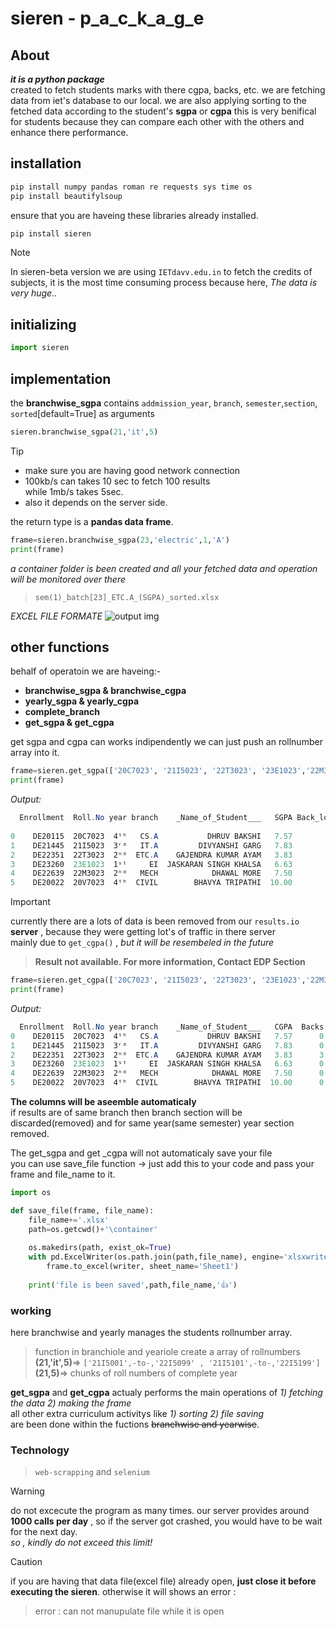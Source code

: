 # sieren - p_a_c_k_a_g_e
## About
 ***it is a python package***  
 created to fetch students marks with there cgpa, backs, etc. we are fetching data from iet's database to our local. we are also applying sorting to the fetched data according to the student's **sgpa** or **cgpa** this is very benifical for students because they can compare each other with the others and enhance there performance.
## installation
```powershell
pip install numpy pandas roman re requests sys time os
pip install beautifylsoup
```
ensure that you are haveing these libraries already installed.  
```powershell
pip install sieren
```
> [!NOTE]
> In sieren-beta version we are using `IETdavv.edu.in` to fetch the credits of subjects, it is the most time consuming process because here, *The data is very huge..*
## initializing
```python
import sieren
```

## implementation
the **branchwise_sgpa** contains `addmission_year`, `branch`, `semester`,`section`, `sorted`[default=True] as arguments
```python
sieren.branchwise_sgpa(21,'it',5)
```
> [!TIP]
> * make sure you are having good network connection
> * 100kb/s can takes 10 sec to fetch 100 results  
> while 1mb/s takes 5sec.
>* also it depends on the server side.

the return type is a **pandas data frame**.  
```python
frame=sieren.branchwise_sgpa(23,'electric',1,'A')
print(frame)
```
_a container folder is been created and all your fetched data and operation will be monitored over there_   
>`sem(1)_batch[23]_ETC.A_(SGPA)_sorted.xlsx`   

*EXCEL FILE FORMATE* 
![output img](https://i.ibb.co/r5btQQY/Screenshot-2024-04-20-004101.png)


## other functions
behalf of operatoin we are haveing:-  
* **branchwise_sgpa & branchwise_cgpa**
* **yearly_sgpa & yearly_cgpa**
* **complete_branch**
* **get_sgpa & get_cgpa**  

get sgpa and cgpa can works indipendently we can just push an rollnumber array into it.
```python
frame=sieren.get_sgpa(['20C7023', '21I5023', '22T3023', '23E1023','22M3023','20V7023'])
print(frame)
```
*Output:*  
```powershell
  Enrollment  Roll.No year branch    _Name_of_Student___   SGPA Back_logs   sub1             sub2             sub3             sub4             sub5              LAB           comprihensive             sub8
                                                                          Theory Practical Theory Practical Theory Practical Theory Practical Theory Practical Theory Practical        Theory Practical Theory Practical
0    DE20115  20C7023  4ᵗʰ   CS.A           DHRUV BAKSHI   7.57         0      A        -      A+        B+     B+        A+      B        B+   None      None     -          A            -         B+   None      None
1    DE21445  21I5023  3ʳᵈ   IT.A         DIVYANSHI GARG   7.83         0     B+        -      A+        A+     B+         A      A        A+      C        -      -         A+            -         A+      O        -
2    DE22351  22T3023  2ⁿᵈ  ETC.A    GAJENDRA KUMAR AYAM   3.83         3      C        -       F         B      B        B+      F         B      F        -      -          B            -         B+     A+        -
3    DE23260  23E1023  1ˢᵗ     EI  JASKARAN SINGH KHALSA   6.63         0     B+        -       B        B+      B         A     B+         A      B         B   None      None            -          B     A+        -
4    DE22639  22M3023  2ⁿᵈ   MECH            DHAWAL MORE   7.50         0      B        -      A+         O      A        A+      P         A     B+        -      -          A            -          O     B+        -
5    DE20022  20V7023  4ᵗʰ  CIVIL        BHAVYA TRIPATHI  10.00         0      O         O      O         O      O         O      O        -    None      None     -          O            -          O   None      None
```
> [!IMPORTANT]
> currently there are a lots of data is been removed from our `results.io` **server** , because they were getting lot's of traffic in there server  
>mainly due to `get_cgpa()` , *but it will be resembeled in the future*  
> >**Result not available. For more information, Contact EDP Section**
```python
frame=sieren.get_cgpa(['20C7023', '21I5023', '22T3023', '23E1023','22M3023','20V7023'])
print(frame)
```
*Output:* 
```powershell
  Enrollment  Roll.No year branch    _Name_of_Student___   CGPA  Backs  sem-s
0    DE20115  20C7023  4ᵗʰ   CS.A           DHRUV BAKSHI   7.57      0      1
1    DE21445  21I5023  3ʳᵈ   IT.A         DIVYANSHI GARG   7.83      0      1
2    DE22351  22T3023  2ⁿᵈ  ETC.A    GAJENDRA KUMAR AYAM   3.83      3      1
3    DE23260  23E1023  1ˢᵗ     EI  JASKARAN SINGH KHALSA   6.63      0      1
4    DE22639  22M3023  2ⁿᵈ   MECH            DHAWAL MORE   7.50      0      1
5    DE20022  20V7023  4ᵗʰ  CIVIL        BHAVYA TRIPATHI  10.00      0      1
```
**The columns will be aseemble automaticaly**  
if results are of same branch then branch section will be discarded(removed) and for same year(same semester) year section removed.   


The get_sgpa and get _cgpa will not automaticaly save your file  
you can use save_file function -> just add this to your code and pass your frame and file_name to it.
```python
import os

def save_file(frame, file_name):
    file_name+='.xlsx'
    path=os.getcwd()+'\container'
    
    os.makedirs(path, exist_ok=True)
    with pd.ExcelWriter(os.path.join(path,file_name), engine='xlsxwriter') as writer:  
        frame.to_excel(writer, sheet_name='Sheet1')
    
    print('file is been saved',path,file_name,'👍')
```


### working 
here branchwise and yearly manages the students rollnumber array. 
>function in branchiole and yeariole create a array of rollnumbers  
**(21,'it',5)**=> `['21I5001',-to-,'22I5099' , '21I5101',-to-,'22I5199']`  
**(21,5)**=> chunks of roll numbers of complete year



**get_sgpa** and **get_cgpa** actualy performs the main operations of *1) fetching the data 2) making the frame*  
all other extra curriculum activitys like *1) sorting 2) file saving*   
are been done within the fuctions ~~branchwise and yearwise~~.

### Technology
> `web-scrapping` and `selenium`

> [!WARNING]
> do not excecute the program as many times. our server provides around **1000 calls per day** , so if the server got crashed, you would have to be wait for the next day.   
> *so , kindly do not exceed this limit!*

> [!CAUTION]
> if you are having that data file(excel file) already open, **just close it before 
> executing the sieren**.  otherwise it will shows an error : 
> >error : can not manupulate file while it is open
